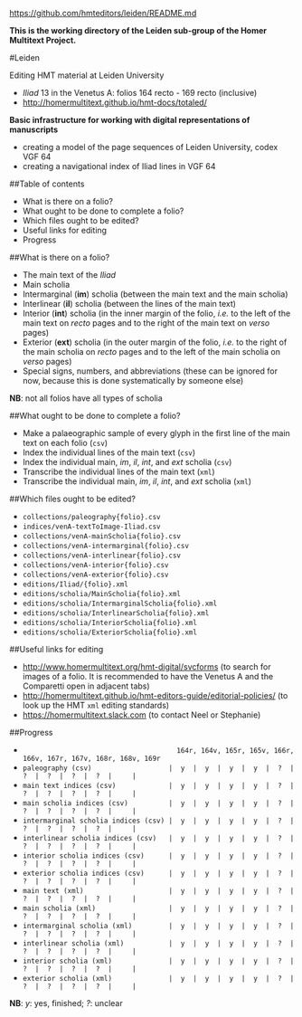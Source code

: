https://github.com/hmteditors/leiden/README.md

**This is the working directory of the Leiden sub-group of the Homer Multitext Project.**

#Leiden

Editing HMT material at Leiden University

- *Iliad* 13 in the Venetus A:  folios 164 recto - 169 recto (inclusive)
- http://homermultitext.github.io/hmt-docs/totaled/

**Basic infrastructure for working with digital representations of manuscripts**
- creating a model of the page sequences of Leiden University, codex VGF 64
- creating a navigational index of Iliad lines in VGF 64

##Table of contents

- What is there on a folio? 
- What ought to be done to complete a folio?
- Which files ought to be edited?
- Useful links for editing
- Progress

##What is there on a folio?

* The main text of the *Iliad*
* Main scholia
* Intermarginal (**im**) scholia (between the main text and the main scholia)
* Interlinear (**il**) scholia (between the lines of the main text)
* Interior (**int**) scholia (in the inner margin of the folio, *i.e.* to the left of the main text on *recto* pages and to the right of the main text on *verso* pages)
* Exterior (**ext**) scholia (in the outer margin of the folio, *i.e.* to the right of the main scholia on *recto* pages and to the left of the main scholia on *verso* pages)
* Special signs, numbers, and abbreviations (these can be ignored for now, because this is done systematically by someone else)

**NB**: not all folios have all types of scholia

##What ought to be done to complete a folio?

* Make a palaeographic sample of every glyph in the first line of the main text on each folio (`csv`)
* Index the individual lines of the main text (`csv`)
* Index the individual main, *im*, *il*, *int*, and *ext* scholia (`csv`)
* Transcribe the individual lines of the main text (`xml`)
* Transcribe the individual main, *im*, *il*, *int*, and *ext* scholia (`xml`)

##Which files ought to be edited?

* `collections/paleography{folio}.csv`
* `indices/venA-textToImage-Iliad.csv`
* `collections/venA-mainScholia{folio}.csv`
* `collections/venA-intermarginal{folio}.csv`
* `collections/venA-interlinear{folio}.csv`
* `collections/venA-interior{folio}.csv`
* `collections/venA-exterior{folio}.csv`
* `editions/Iliad/{folio}.xml`
* `editions/scholia/MainScholia{folio}.xml`
* `editions/scholia/IntermarginalScholia{folio}.xml`
* `editions/scholia/InterlinearScholia{folio}.xml`
* `editions/scholia/InteriorScholia{folio}.xml`
* `editions/scholia/ExteriorScholia{folio}.xml`

##Useful links for editing

* http://www.homermultitext.org/hmt-digital/svcforms (to search for images of a folio. It is recommended to have the Venetus A and the Comparetti open in adjacent tabs)
* http://homermultitext.github.io/hmt-editors-guide/editorial-policies/ (to look up the HMT `xml` editing standards)
* https://homermultitext.slack.com (to contact Neel or Stephanie)

##Progress

- `                                      164r, 164v, 165r, 165v, 166r, 166v, 167r, 167v, 168r, 168v, 169r`
- `paleography (csv)                   |  y  |  y  |  y  |  y  |  ?  |  ?  |  ?  |  ?  |  ?  |     |     `
- `main text indices (csv)             |  y  |  y  |  y  |  y  |  ?  |  ?  |  ?  |  ?  |  ?  |     |     `
- `main scholia indices (csv)          |  y  |  y  |  y  |  y  |  ?  |  ?  |  ?  |  ?  |  ?  |     |     `
- `intermarginal scholia indices (csv) |  y  |  y  |  y  |  y  |  ?  |  ?  |  ?  |  ?  |  ?  |     |     `
- `interlinear scholia indices (csv)   |  y  |  y  |  y  |  y  |  ?  |  ?  |  ?  |  ?  |  ?  |     |     `
- `interior scholia indices (csv)      |  y  |  y  |  y  |  y  |  ?  |  ?  |  ?  |  ?  |  ?  |     |     `
- `exterior scholia indices (csv)      |  y  |  y  |  y  |  y  |  ?  |  ?  |  ?  |  ?  |  ?  |     |     `
- `main text (xml)                     |  y  |  y  |  y  |  y  |  ?  |  ?  |  ?  |  ?  |  ?  |     |     `
- `main scholia (xml)                  |  y  |  y  |  y  |  y  |  ?  |  ?  |  ?  |  ?  |  ?  |     |     `
- `intermarginal scholia (xml)         |  y  |  y  |  y  |  y  |  ?  |  ?  |  ?  |  ?  |  ?  |     |     `
- `interlinear scholia (xml)           |  y  |  y  |  y  |  y  |  ?  |  ?  |  ?  |  ?  |  ?  |     |     `
- `interior scholia (xml)              |  y  |  y  |  y  |  y  |  ?  |  ?  |  ?  |  ?  |  ?  |     |     `
- `exterior scholia (xml)              |  y  |  y  |  y  |  y  |  ?  |  ?  |  ?  |  ?  |  ?  |     |     `

**NB**: *y*: yes, finished; *?*: unclear
